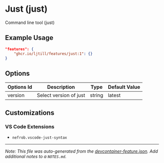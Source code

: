 
# Just (just)

Command line tool (just)

## Example Usage

```json
"features": {
    "ghcr.io/ljtill/features/just:1": {}
}
```

## Options

| Options Id | Description | Type | Default Value |
|-----|-----|-----|-----|
| version | Select version of just | string | latest |

## Customizations

### VS Code Extensions

- `nefrob.vscode-just-syntax`



---

_Note: This file was auto-generated from the [devcontainer-feature.json](https://github.com/ljtill/features/blob/main/src/just/devcontainer-feature.json).  Add additional notes to a `NOTES.md`._
